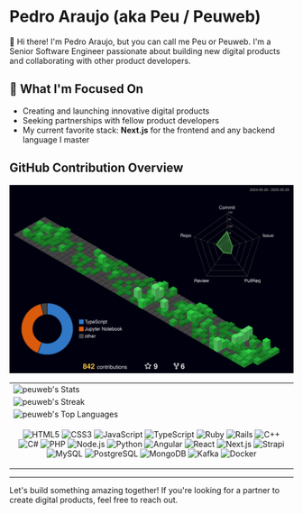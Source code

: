 # Pedro Araujo (aka Peu / Peuweb)

👋 Hi there! I'm Pedro Araujo, but you can call me Peu or Peuweb. I'm a Senior Software Engineer passionate about building new digital products and collaborating with other product developers.

## 🚀 What I'm Focused On

- Creating and launching innovative digital products
- Seeking partnerships with fellow product developers
- My current favorite stack: **Next.js** for the frontend and any backend language I master

## GitHub Contribution Overview

<p align="center">
  <img src="profile-3d-contrib/profile-night-green.svg" alt="3D Contribution Profile"/>
</p>

<table border="0" cellspacing="0" cellpadding="0">
  <tr>
    <td>
      <img src="https://github-readme-stats.vercel.app/api?username=peuweb&theme=dracula&show_icons=true&hide_border=true&count_private=true" alt="peuweb's Stats"/>
    </td>
  </tr>
  <tr>
    <td>
      <img src="https://github-readme-streak-stats.herokuapp.com/?user=peuweb&theme=dracula&hide_border=true" alt="peuweb's Streak"/>
    </td>
  </tr>
  <tr>
    <td>
      <img src="https://github-readme-stats.vercel.app/api/top-langs/?username=peuweb&theme=dracula&show_icons=true&hide_border=true&layout=compact" alt="peuweb's Top Languages"/>
    </td>
  </tr>
  <tr>
    <td>
      <!-- Devicons: List of main languages and frameworks -->
      <p align="center">
        <img src="https://cdn.jsdelivr.net/gh/devicons/devicon/icons/html5/html5-original.svg" alt="HTML5" width="40" height="40"/>
        <img src="https://cdn.jsdelivr.net/gh/devicons/devicon/icons/css3/css3-original.svg" alt="CSS3" width="40" height="40"/>
        <img src="https://cdn.jsdelivr.net/gh/devicons/devicon/icons/javascript/javascript-original.svg" alt="JavaScript" width="40" height="40"/>
        <img src="https://cdn.jsdelivr.net/gh/devicons/devicon/icons/typescript/typescript-original.svg" alt="TypeScript" width="40" height="40"/>
        <img src="https://cdn.jsdelivr.net/gh/devicons/devicon/icons/ruby/ruby-original.svg" alt="Ruby" width="40" height="40"/>
        <img src="https://cdn.jsdelivr.net/gh/devicons/devicon/icons/rails/rails-plain.svg" alt="Rails" width="40" height="40"/>
        <img src="https://cdn.jsdelivr.net/gh/devicons/devicon/icons/cplusplus/cplusplus-original.svg" alt="C++" width="40" height="40"/>
        <img src="https://cdn.jsdelivr.net/gh/devicons/devicon/icons/csharp/csharp-original.svg" alt="C#" width="40" height="40"/>
        <img src="https://cdn.jsdelivr.net/gh/devicons/devicon/icons/php/php-original.svg" alt="PHP" width="40" height="40"/>
        <img src="https://cdn.jsdelivr.net/gh/devicons/devicon/icons/nodejs/nodejs-original.svg" alt="Node.js" width="40" height="40"/>
        <img src="https://cdn.jsdelivr.net/gh/devicons/devicon/icons/python/python-original.svg" alt="Python" width="40" height="40"/>
        <img src="https://cdn.jsdelivr.net/gh/devicons/devicon/icons/angularjs/angularjs-original.svg" alt="Angular" width="40" height="40"/>
        <img src="https://cdn.jsdelivr.net/gh/devicons/devicon/icons/react/react-original.svg" alt="React" width="40" height="40"/>
        <img src="https://cdn.jsdelivr.net/gh/devicons/devicon/icons/nextjs/nextjs-original.svg" alt="Next.js" width="40" height="40"/>
        <img src="https://images.spr.so/cdn-cgi/imagedelivery/j42No7y-dcokJuNgXeA0ig/32f3a89c-99c4-466f-8536-dd75f65fa320/Strapi-Monogram/w=256,quality=90,fit=scale-down" alt="Strapi" width="40" height="40"/>
        <img src="https://cdn.jsdelivr.net/gh/devicons/devicon/icons/mysql/mysql-original.svg" alt="MySQL" width="40" height="40"/>
        <img src="https://cdn.jsdelivr.net/gh/devicons/devicon/icons/postgresql/postgresql-original.svg" alt="PostgreSQL" width="40" height="40"/>
        <img src="https://cdn.jsdelivr.net/gh/devicons/devicon/icons/mongodb/mongodb-original.svg" alt="MongoDB" width="40" height="40"/>
        <img src="https://www.svgrepo.com/show/353950/kafka.svg" alt="Kafka" width="40" height="40"/>
        <img src="https://cdn.jsdelivr.net/gh/devicons/devicon/icons/docker/docker-original.svg" alt="Docker" width="40" height="40"/>
      </p>
    </td>
  </tr>
</table>

---

Let's build something amazing together! If you're looking for a partner to create digital products, feel free to reach out.
